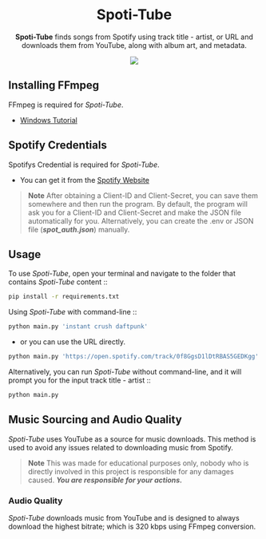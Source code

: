 <div align="center">

# Spoti-Tube

**Spoti-Tube** finds songs from Spotify using track title - artist, or URL and downloads them from YouTube, along with album art, and metadata.

<img src="https://github.com/x404xx/Spoti-Tube-Downloader/assets/114883816/eb9ca36a-4140-4cc0-8c51-7d3ea8cb268e" width="auto" height="auto">

</div>

## **Installing FFmpeg**

FFmpeg is required for _Spoti-Tube_.

-   [Windows Tutorial](https://windowsloop.com/install-ffmpeg-windows-10/)

## **Spotify Credentials**

Spotifys Credential is required for _Spoti-Tube_.

-   You can get it from the [Spotify Website](https://developer.spotify.com/documentation/web-api/concepts/apps)

> **Note**
> After obtaining a Client-ID and Client-Secret, you can save them somewhere and then run the program. By default, the program will ask you for a Client-ID and Client-Secret and make the JSON file automatically for you. Alternatively, you can create the .env or JSON file (**_spot_auth.json_**) manually.

## **Usage**

To use _Spoti-Tube_, open your terminal and navigate to the folder that contains _Spoti-Tube_ content ::

```sh
pip install -r requirements.txt
```

Using _Spoti-Tube_ with command-line ::

```sh
python main.py 'instant crush daftpunk'
```

-   or you can use the URL directly.

```sh
python main.py 'https://open.spotify.com/track/0f8GgsD1lDtRBAS5GEDKgg'
```

Alternatively, you can run _Spoti-Tube_ without command-line, and it will prompt you for the input track title - artist ::

```sh
python main.py
```

## **Music Sourcing and Audio Quality**

_Spoti-Tube_ uses YouTube as a source for music downloads. This method is used to avoid any issues related to downloading music from Spotify.

> **Note**
> This was made for educational purposes only, nobody who is directly involved in this project is responsible for any damages caused. **_You are responsible for your actions._**

### **Audio Quality**

_Spoti-Tube_ downloads music from YouTube and is designed to always download the highest bitrate; which is 320 kbps using FFmpeg conversion.
